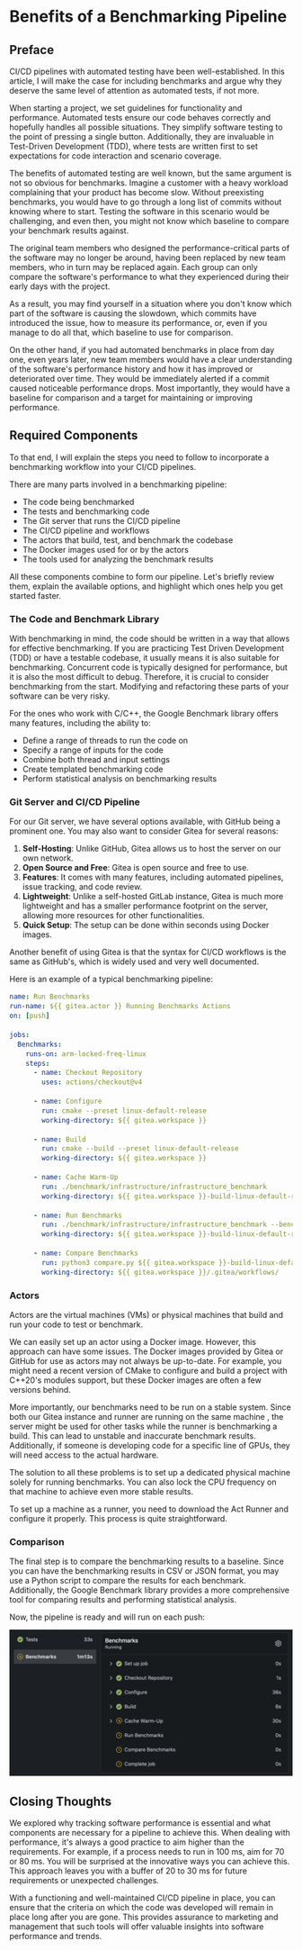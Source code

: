 # Benefits of a Benchmarking Pipeline

## Preface

CI/CD pipelines with automated testing have been well-established. In this
article, I will make the case for including benchmarks and argue why they
deserve the same level of attention as automated tests, if not more.

When starting a project, we set guidelines for functionality and performance.
Automated tests ensure our code behaves correctly and hopefully handles all
possible situations. They simplify software testing to the point of pressing a
single button. Additionally, they are invaluable in Test-Driven Development
(TDD), where tests are written first to set expectations for code interaction
and scenario coverage.

The benefits of automated testing are well known, but the same argument is not
so obvious for benchmarks. Imagine a customer with a heavy workload complaining
that your product has become slow. Without preexisting benchmarks, you would
have to go through a long list of commits without knowing where to start.
Testing the software in this scenario would be challenging, and even then, you
might not know which baseline to compare your benchmark results against.

The original team members who designed the performance-critical parts of the
software may no longer be around, having been replaced by new team members, who
in turn may be replaced again. Each group can only compare the software's
performance to what they experienced during their early days with the project.

As a result, you may find yourself in a situation where you don't know which
part of the software is causing the slowdown, which commits have introduced the
issue, how to measure its performance, or, even if you manage to do all that,
which baseline to use for comparison.

On the other hand, if you had automated benchmarks in place from day one, even
years later, new team members would have a clear understanding of the software's
performance history and how it has improved or deteriorated over time. They
would be immediately alerted if a commit caused noticeable performance drops.
Most importantly, they would have a baseline for comparison and a target for
maintaining or improving performance.

## Required Components

To that end, I will explain the steps you need to follow to
incorporate a benchmarking workflow into your CI/CD pipelines.

There are many parts involved in a benchmarking pipeline:

- The code being benchmarked
- The tests and benchmarking code
- The Git server that runs the CI/CD pipeline
- The CI/CD pipeline and workflows
- The actors that build, test, and benchmark the codebase
- The Docker images used for or by the actors
- The tools used for analyzing the benchmark results

All these components combine to form our pipeline. Let's briefly review them,
explain the available options, and highlight which ones help you get started
faster.

### The Code and Benchmark Library

With benchmarking in mind, the code should be written in a way that allows for
effective benchmarking. If you are practicing Test Driven Development (TDD) or
have a testable codebase, it usually means it is also suitable for benchmarking.
Concurrent code is typically designed for performance, but it is also the most
difficult to debug. Therefore, it is crucial to consider benchmarking from the
start. Modifying and refactoring these parts of your software can be very risky.

For the ones who work with C/C++, the Google Benchmark library offers many features, including the ability to:

- Define a range of threads to run the code on
- Specify a range of inputs for the code
- Combine both thread and input settings
- Create templated benchmarking code
- Perform statistical analysis on benchmarking results

### Git Server and CI/CD Pipeline

For our Git server, we have several options available, with GitHub being a
prominent one. You may also want to consider Gitea for several reasons:

1. **Self-Hosting**: Unlike GitHub, Gitea allows us to host the server on our
own network.
2. **Open Source and Free**: Gitea is open source and free to use.
3. **Features**: It comes with many features, including automated pipelines,
issue tracking, and code review.
4. **Lightweight**: Unlike a self-hosted GitLab instance, Gitea is much more
lightweight and has a smaller performance footprint on the server, allowing more
resources for other functionalities.
5. **Quick Setup**: The setup can be done within seconds using Docker images.

Another benefit of using Gitea is that the syntax for CI/CD workflows is the
same as GitHub's, which is widely used and very well documented.

Here is an example of a typical benchmarking pipeline:

```yml
name: Run Benchmarks
run-name: ${{ gitea.actor }} Running Benchmarks Actions
on: [push]

jobs:
  Benchmarks:
    runs-on: arm-locked-freq-linux
    steps:
      - name: Checkout Repository
        uses: actions/checkout@v4

      - name: Configure
        run: cmake --preset linux-default-release
        working-directory: ${{ gitea.workspace }}

      - name: Build
        run: cmake --build --preset linux-default-release
        working-directory: ${{ gitea.workspace }}

      - name: Cache Warm-Up
        run: ./benchmark/infrastructure/infrastructure_benchmark
        working-directory: ${{ gitea.workspace }}-build-linux-default-release

      - name: Run Benchmarks
        run: ./benchmark/infrastructure/infrastructure_benchmark --benchmark_out=${{ gitea.sha }}_${{ gitea.run_number }}.json --benchmark_out_format=json
        working-directory: ${{ gitea.workspace }}-build-linux-default-release

      - name: Compare Benchmarks
        run: python3 compare.py ${{ gitea.workspace }}-build-linux-default-release/${{ gitea.sha }}_${{ gitea.run_number }}.json
        working-directory: ${{ gitea.workspace }}/.gitea/workflows/
```

### Actors

Actors are the virtual machines (VMs) or physical machines that build and run
your code to test or benchmark.

We can easily set up an actor using a Docker image. However, this approach can
have some issues. The Docker images provided by Gitea or GitHub for use as actors
may not always be up-to-date. For example, you might need a recent version of
CMake to configure and build a project with C++20's modules support, but these
Docker images are often a few versions behind.

More importantly, our benchmarks need to be run on a stable
system. Since both our Gitea instance and runner are running on the same machine
, the server might be used for other tasks while the runner is benchmarking a
build. This can lead to unstable and inaccurate benchmark results. Additionally,
if someone is developing code for a specific line of GPUs, they will need access
to the actual hardware.

The solution to all these problems is to set up a dedicated physical machine
solely for running benchmarks. You can also lock the CPU frequency on that
machine to achieve even more stable results.

To set up a machine as a runner, you need to download the Act Runner and
configure it properly. This process is quite straightforward.

### Comparison

The final step is to compare the benchmarking results to a baseline. Since you
can have the benchmarking results in CSV or JSON format, you may use a Python
script to compare the results for each benchmark. Additionally, the Google
Benchmark library provides a more comprehensive tool for comparing results and
performing statistical analysis.

Now, the pipeline is ready and will run on each push:

<p align="center"><img src="https://github.com/MhmRhm/FreshQueue/blob/main/doc/images/pipeline_run.png" alt="Pipeline Run"></img></p>

## Closing Thoughts

We explored why tracking software performance is essential and what components
are necessary for a pipeline to achieve this. When dealing with performance, it's
always a good practice to aim higher than the requirements. For example, if a
process needs to run in 100 ms, aim for 70 or 80 ms. You will be surprised at the
innovative ways you can achieve this. This approach leaves you with a buffer of
20 to 30 ms for future requirements or unexpected challenges.

With a functioning and well-maintained CI/CD pipeline in place, you can ensure
that the criteria on which the code was developed will remain in place long
after you are gone. This provides assurance to marketing and management that
such tools will offer valuable insights into software performance and trends.
